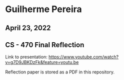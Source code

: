 # Guilherme Pereira
## April 23, 2022
## CS - 470 Final Reflection

Link to presentation: https://www.youtube.com/watch?v=g7D9JBKDzFk&feature=youtu.be

Reflection paper is stored as a PDF in this repository.
